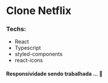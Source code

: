 # Clone Netflix

### Techs:

- React
- Typescript
- styled-components
- react-icons

#### Responsividade sendo trabalhada ... 🚧
